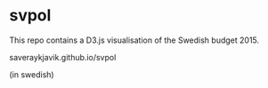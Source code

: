 # svpol

This repo contains a D3.js visualisation of the Swedish budget 2015.

saveraykjavik.github.io/svpol

(in swedish)
